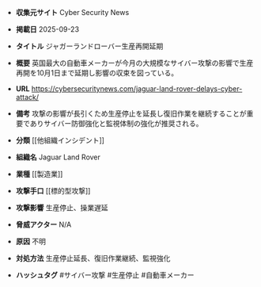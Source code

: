 - **収集元サイト**
Cyber Security News

- **掲載日**
2025-09-23

- **タイトル**
ジャガーランドローバー生産再開延期

- **概要**
英国最大の自動車メーカーが今月の大規模なサイバー攻撃の影響で生産再開を10月1日まで延期し影響の収束を図っている。

- **URL**
https://cybersecuritynews.com/jaguar-land-rover-delays-cyber-attack/

- **備考**
攻撃の影響が長引くため生産停止を延長し復旧作業を継続することが重要でありサイバー防御強化と監視体制の強化が推奨される。

- **分類**
[[他組織インシデント]]

- **組織名**
Jaguar Land Rover

- **業種**
[[製造業]]

- **攻撃手口**
[[標的型攻撃]]

- **攻撃影響**
生産停止、操業遅延

- **脅威アクター**
N/A

- **原因**
不明

- **対処方法**
生産停止延長、復旧作業継続、監視強化

- **ハッシュタグ**
#サイバー攻撃 #生産停止 #自動車メーカー
